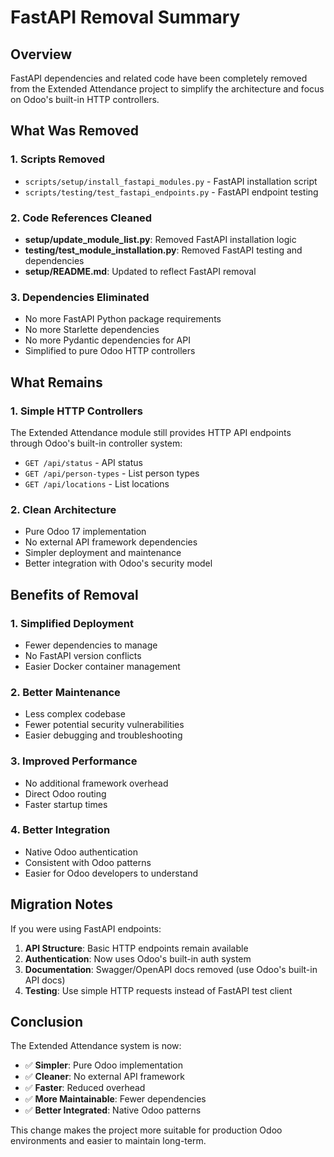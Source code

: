 # FastAPI Removal Summary

## Overview
FastAPI dependencies and related code have been completely removed from the Extended Attendance project to simplify the architecture and focus on Odoo's built-in HTTP controllers.

## What Was Removed

### 1. Scripts Removed
- `scripts/setup/install_fastapi_modules.py` - FastAPI installation script
- `scripts/testing/test_fastapi_endpoints.py` - FastAPI endpoint testing

### 2. Code References Cleaned
- **setup/update_module_list.py**: Removed FastAPI installation logic
- **testing/test_module_installation.py**: Removed FastAPI testing and dependencies
- **setup/README.md**: Updated to reflect FastAPI removal

### 3. Dependencies Eliminated
- No more FastAPI Python package requirements
- No more Starlette dependencies
- No more Pydantic dependencies for API
- Simplified to pure Odoo HTTP controllers

## What Remains

### 1. Simple HTTP Controllers
The Extended Attendance module still provides HTTP API endpoints through Odoo's built-in controller system:
- `GET /api/status` - API status
- `GET /api/person-types` - List person types
- `GET /api/locations` - List locations

### 2. Clean Architecture
- Pure Odoo 17 implementation
- No external API framework dependencies
- Simpler deployment and maintenance
- Better integration with Odoo's security model

## Benefits of Removal

### 1. Simplified Deployment
- Fewer dependencies to manage
- No FastAPI version conflicts
- Easier Docker container management

### 2. Better Maintenance
- Less complex codebase
- Fewer potential security vulnerabilities
- Easier debugging and troubleshooting

### 3. Improved Performance
- No additional framework overhead
- Direct Odoo routing
- Faster startup times

### 4. Better Integration
- Native Odoo authentication
- Consistent with Odoo patterns
- Easier for Odoo developers to understand

## Migration Notes

If you were using FastAPI endpoints:
1. **API Structure**: Basic HTTP endpoints remain available
2. **Authentication**: Now uses Odoo's built-in auth system
3. **Documentation**: Swagger/OpenAPI docs removed (use Odoo's built-in API docs)
4. **Testing**: Use simple HTTP requests instead of FastAPI test client

## Conclusion

The Extended Attendance system is now:
- ✅ **Simpler**: Pure Odoo implementation
- ✅ **Cleaner**: No external API framework
- ✅ **Faster**: Reduced overhead
- ✅ **More Maintainable**: Fewer dependencies
- ✅ **Better Integrated**: Native Odoo patterns

This change makes the project more suitable for production Odoo environments and easier to maintain long-term.
